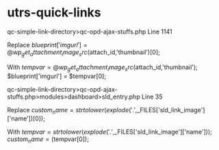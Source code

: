 # utrs-quick-links

qc-simple-link-directory>qc-opd-ajax-stuffs.php
Line 1141

Replace 		$blueprint['imgurl'] = @wp_get_attachment_image_src($attach_id,'thumbnail')[0];

With        $tempvar = @wp_get_attachment_image_src($attach_id,'thumbnail');
            $blueprint['imgurl'] = $tempvar[0];
            
            
       
       
       
qc-simple-link-directory>qc-opd-ajax-stuffs.php>modules>dashboard>sld_entry.php
Line 35

Replace	    $custom_name = strtolower(explode('.',$_FILES['sld_link_image']['name'])[0]);

With        $tempvar = strtolower(explode('.',$_FILES['sld_link_image']['name']));
		        $custom_name = ($tempvar[0]);



